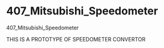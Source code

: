 # 407_Mitsubishi_Speedometer
 407_Mitsubishi_Speedometer
 
THIS IS A PROTOTYPE OF SPEEDOMETER CONVERTOR
